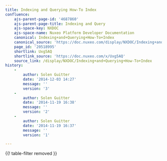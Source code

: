 ```yaml
---
title: Indexing and Querying How-To Index
confluence:
    ajs-parent-page-id: '4687860'
    ajs-parent-page-title: Indexing and Query
    ajs-space-key: NXDOC
    ajs-space-name: Nuxeo Platform Developer Documentation
    canonical: Indexing+and+Querying+How-To+Index
    canonical_source: 'https://doc.nuxeo.com/display/NXDOC/Indexing+and+Querying+How-To+Index'
    page_id: '20518995'
    shortlink: Uxg5AQ
    shortlink_source: 'https://doc.nuxeo.com/x/Uxg5AQ'
    source_link: /display/NXDOC/Indexing+and+Querying+How-To+Index
history:
    - 
        author: Solen Guitter
        date: '2014-12-03 14:27'
        message: ''
        version: '3'
    - 
        author: Solen Guitter
        date: '2014-11-19 16:38'
        message: ''
        version: '2'
    - 
        author: Solen Guitter
        date: '2014-11-19 16:37'
        message: ''
        version: '1'

---
```

{{! table-filter removed }}

&nbsp;

&nbsp;